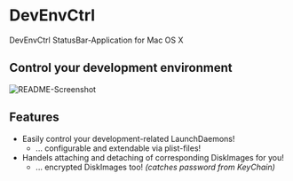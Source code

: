 # DevEnvCtrl

DevEnvCtrl StatusBar-Application for Mac OS X

## Control your development environment

![README-Screenshot](https://raw.github.com/mmichaa/DevEnvCtrl/master/README-Screenshot.png)

## Features

* Easily control your development-related LaunchDaemons!
  * ... configurable and extendable via plist-files!
* Handels attaching and detaching of corresponding DiskImages for you!
  * ... encrypted DiskImages too! *(catches password from KeyChain)*
